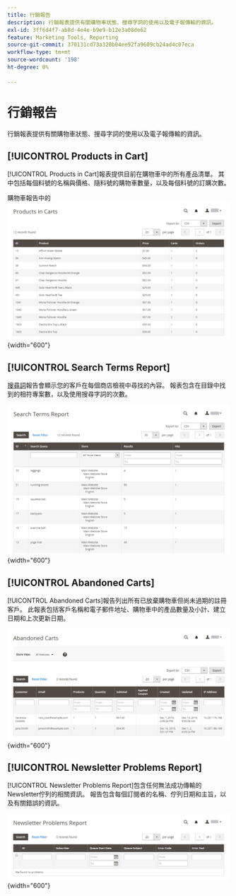 ```yaml
---
title: 行銷報告
description: 行銷報表提供有關購物車狀態、搜尋字詞的使用以及電子報傳輸的資訊。
exl-id: 3ff6d4f7-ab8d-4e4e-b9e9-b12e3a08de62
feature: Marketing Tools, Reporting
source-git-commit: 370131cd73a320b04ee92fa9609cb24ad4c07eca
workflow-type: tm+mt
source-wordcount: '198'
ht-degree: 0%

---
```


# 行銷報告

行銷報表提供有關購物車狀態、搜尋字詞的使用以及電子報傳輸的資訊。

## [!UICONTROL Products in Cart]

[!UICONTROL Products in Cart]報表提供目前在購物車中的所有產品清單。 其中包括每個料號的名稱與價格、隨料號的購物車數量，以及每個料號的訂購次數。

購物車報告中的![產品](./assets/products-in-cart.png){width="600"}

## [!UICONTROL Search Terms Report]

[搜尋詞](../catalog/search-terms.md#search-terms-report)報告會顯示您的客戶在每個商店檢視中尋找的內容。 報表包含在目錄中找到的相符專案數，以及使用搜尋字詞的次數。

![搜尋詞報告](./assets/search-terms.png){width="600"}

## [!UICONTROL Abandoned Carts]

[!UICONTROL Abandoned Carts]報告列出所有已放棄購物車但尚未過期的註冊客戶。 此報表包括客戶名稱和電子郵件地址、購物車中的產品數量及小計、建立日期和上次更新日期。

![放棄的購物車報告](./assets/abandoned-carts.png){width="600"}

## [!UICONTROL Newsletter Problems Report]

[!UICONTROL Newsletter Problems Report]包含任何無法成功傳輸的Newsletter佇列的相關資訊。 報告包含每個訂閱者的名稱、佇列日期和主旨，以及有關錯誤的資訊。

![Newsletter問題報告](./assets/newsletter-problems.png){width="600"}
